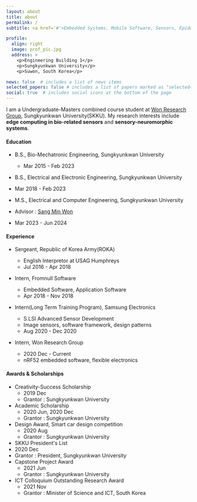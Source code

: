 ```yaml
---
layout: about
title: about
permalink: /
subtitle: <a href='#'>Embedded Systems, Mobile Software, Sensors, Epidermal Electronics</a>

profile:
  align: right
  image: prof_pic.jpg
  address: >
    <p>Engineering Building 1</p>
    <p>Sungkyunkwan University</p>
    <p>Suwon, South Korea</p>

news: false  # includes a list of news items
selected_papers: false # includes a list of papers marked as "selected={true}"
social: true  # includes social icons at the bottom of the page
---
```


I am a Undergraduate-Masters combined course student at [Won Research Group](https://www.skkuwongroup.online/), Sungkyunkwan University(SKKU). My research interests include **edge computing in bio-related sensors** and **sensory-neuromorphic systems**. 

#### Education 
* B.S., Bio-Mechatronic Engineering, Sungkyunkwan University
  * Mar 2015 - Feb 2023 

* B.S., Electrical and Electronic Engineering, Sungkyunkwan University 
 * Mar 2018 - Feb 2023 

* M.S., Electrical and Computer Engineering, Sungkyunkwan University
 * Advisor : [Sang Min Won](https://scholar.google.co.kr/citations?user=YZPo--YAAAAJ&hl=en)
 * Mar 2023  - Jun 2024

#### Experience
* Sergeant, Republic of Korea Army(ROKA)
  * English Interpretor at USAG Humphreys
  * Jul 2016 - Apr 2018 

* Intern, Fromnull Software
  * Embedded Software, Application Software
  * Apr 2018 - Nov 2018 

* Intern(Long Term Training Program), Samsung Electronics 
  * S.LSI Advanced Sensor Development 
  * Image sensors, software framework, design patterns
  * Aug 2020 - Dec 2020

* Intern, Won Research Group 
    * 2020 Dec - Current
    * nRF52 embedded software, flexible electronics 
   

#### Awards & Scholarships
* Creativity-Success Scholarship 
  * 2019 Dec 
  * Grantor : Sungkyunkwan University
* Academic Scholarship 
  * 2020 Jun, 2020 Dec
  * Grantor : Sungkyunkwan University
* Design Award, Smart car design competition 
  * 2020 Aug
  * Grantor : Sungkyunkwan University
*  SKKU President's List 
  * 2020 Dec
  * Grantor : President, Sungkyunkwan University 
* Capstone Project Award 
  * 2021 Jun
  * Grantor : Sungkyunkwan University
* ICT Colloquium Outstanding Research Award
  * 2021 Nov
  * Grantor : Minister of Science and ICT, South Korea 
